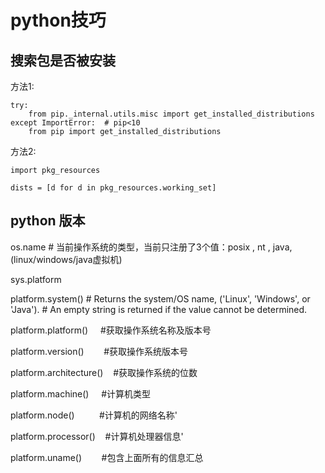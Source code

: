# python技巧

## 搜索包是否被安装

方法1:

	try:
		from pip._internal.utils.misc import get_installed_distributions
	except ImportError:  # pip<10
		from pip import get_installed_distributions

方法2:

	import pkg_resources

	dists = [d for d in pkg_resources.working_set]


## python 版本

os.name		# 当前操作系统的类型，当前只注册了3个值：posix , nt , java, (linux/windows/java虚拟机)

sys.platform

platform.system()	# Returns the system/OS name, ('Linux', 'Windows', or 'Java').
					# An empty string is returned if the value cannot be determined.

platform.platform()     #获取操作系统名称及版本号

platform.version()        #获取操作系统版本号

platform.architecture()    #获取操作系统的位数    

platform.machine()     #计算机类型      

platform.node()          #计算机的网络名称' 

platform.processor()    #计算机处理器信息'   

platform.uname()        #包含上面所有的信息汇总
